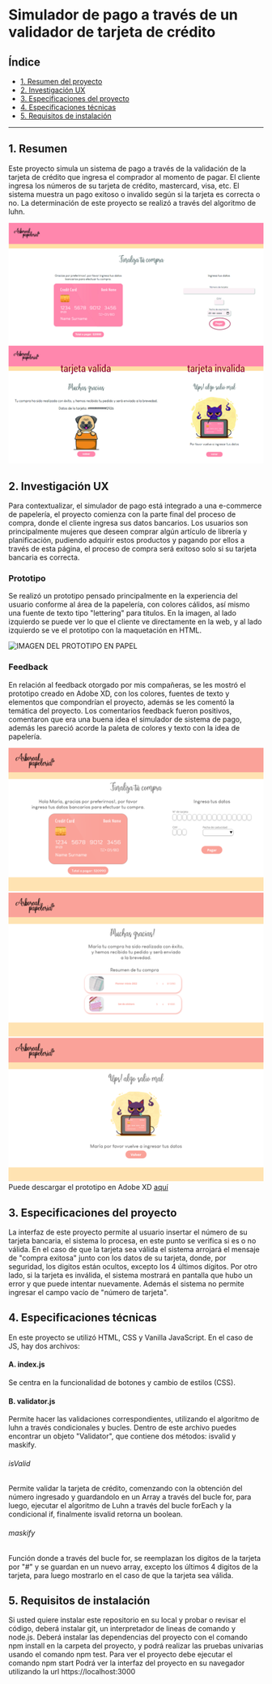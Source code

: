 # Simulador de pago a través de un validador de tarjeta de crédito

## Índice

* [1. Resumen del proyecto](#1-Resumen)
* [2. Investigación UX](#2-investigacion-UX)
* [3. Especificaciones del proyecto](#3-especificaciones-del-proyecto)
* [4. Especificaciones técnicas](#4-especificaciones-tecnicas)
* [5. Requisitos de instalación](#5-requisitos-de-instalacion)

***

## 1. Resumen
Este proyecto simula un sistema de pago a través de la validación de la tarjeta de crédito que ingresa el comprador al momento de pagar. El cliente ingresa los números de su tarjeta de crédito, mastercard, visa, etc. El sistema muestra un pago exitoso o invalido según si la tarjeta es correcta o no. La determinación de este proyecto se realizó a través del algoritmo de luhn.

![IMAGEN PROCESO DE COMPRA](https://raw.githubusercontent.com/cotesaavedra/BOG004-card-validation/a99d2a560454aa1b8bce8a94596bb41f90a28313/proceso%20de%20compra.jpg)

## 2. Investigación UX
Para contextualizar, el simulador de pago está integrado a una e-commerce de papelería, el proyecto comienza con la parte final del proceso de compra, donde el cliente ingresa sus datos bancarios. Los usuarios son principalmente mujeres que deseen comprar algún artículo de librería y planificación, pudiendo adquirir estos productos y pagando por ellos a través de esta página, el proceso de compra será exitoso solo si su tarjeta bancaria es correcta.

### Prototipo
Se realizó un prototipo pensado principalmente en la experiencia del usuario conforme al área de la papelería, con colores cálidos, así mismo una fuente de texto tipo "lettering" para titulos. En la imagen, al lado izquierdo se puede ver lo que el cliente ve directamente en la web, y al lado izquierdo se ve el prototipo con la maquetación en HTML.

![IMAGEN DEL PROTOTIPO EN PAPEL](https://raw.githubusercontent.com/cotesaavedra/BOG004-card-validation/main/prototipo-papel.jpg)

### Feedback
En relación al feedback otorgado por mis compañeras, se les mostró el prototipo creado en Adobe XD, con los colores, fuentes de texto y elementos que compondrían el proyecto, además se les comentó la temática del proyecto. Los comentarios  feedback fueron positivos, comentaron que era una buena idea el simulador de sistema de pago, además les pareció acorde la paleta de colores y texto con la idea de papelería.

![Imagen 1](https://raw.githubusercontent.com/cotesaavedra/BOG004-card-validation/main/1.png)
![Imagen 2](https://raw.githubusercontent.com/cotesaavedra/BOG004-card-validation/main/pago-exitoso-tarjeta-valida.png)
![Imagen 3](https://raw.githubusercontent.com/cotesaavedra/BOG004-card-validation/main/tarjeta-invalida-pago-incorrecto.png)
Puede descargar el prototipo en Adobe XD [aquí](https://drive.google.com/file/d/1XVSenBwE9IA3ldDGzmsr0nOgbbu6gawp/view?usp=sharing)

## 3. Especificaciones del proyecto
La interfaz de este proyecto permite al usuario insertar el número de su tarjeta bancaria, el sistema lo procesa, en este punto se verifica si es o no válida. En el caso de que la tarjeta sea válida el sistema arrojará el mensaje de "compra exitosa" junto con los datos de su tarjeta, donde, por seguridad, los digitos están ocultos, excepto los 4 últimos dígitos. Por otro lado, si la tarjeta es inválida, el sistema mostrará en pantalla que hubo un error y que puede intentar nuevamente. Además el sistema no permite ingresar el campo vacío de "número de tarjeta".

## 4. Especificaciones técnicas
En este proyecto se utilizó HTML, CSS y Vanilla JavaScript. En el caso de JS, hay dos archivos:
#### A. index.js
Se centra en la funcionalidad de botones y cambio de estilos (CSS). 
#### B. validator.js
Permite hacer las validaciones correspondientes, utilizando el algoritmo de luhn a través condicionales y bucles. Dentro de este archivo puedes encontrar un objeto "Validator", que contiene dos métodos: isvalid y maskify.
###### isValid
Permite validar la tarjeta de crédito, comenzando con la obtención del número ingresado y guardandolo en un Array a través del bucle for, para luego, ejecutar el algoritmo de Luhn a través del bucle forEach y la condicional if, finalmente isvalid retorna un boolean.
###### maskify
Función donde a través del bucle for, se reemplazan los digitos de la tarjeta por "#" y se guardan en un nuevo array, excepto los últimos 4 digitos de la tarjeta, para luego mostrarlo en el caso de que la tarjeta sea válida.

## 5. Requisitos de instalación
Si usted quiere instalar este repositorio en su local y probar o revisar el código, deberá instalar git, un interpretador de lineas de comando y node.js. Deberá instalar las dependencias del proyecto con el comando npm install en la carpeta del proyecto, y podrá realizar las pruebas univarias usando el comando npm test.
Para ver el proyecto debe ejecutar el comando npm start
Podrá ver la interfaz del proyecto en su navegador utilizando la url https://localhost:3000